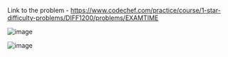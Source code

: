 Link to the problem - https://www.codechef.com/practice/course/1-star-difficulty-problems/DIFF1200/problems/EXAMTIME


![image](https://github.com/Haleshot/Competitive-Programming/assets/57552973/48d0e5d3-f364-4f93-ac70-a2612c231747)

![image](https://github.com/Haleshot/Competitive-Programming/assets/57552973/bfbbce64-1b83-45ec-aec6-e5589d1eeb1e)
